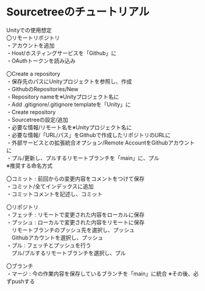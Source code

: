 # Sourcetreeのチュートリアル
Unityでの使用想定  
〇リモートリポジトリ  
・アカウントを追加  
・Host/ホスティングサービスを「Github」に  
・OAuthトークンを読み込み  

〇Create a repository  
・保存先のパスにUnityプロジェクトを参照し、作成  
・GithubのRepositories/New  
・Repository nameを※Unityプロジェクト名に  
・Add .gitignore/.gitignore templateを「Unity」に  
・Create repository  
・Sourcetreeの設定/追加  
・必要な情報/リモート名を※Unityプロジェクト名に  
・必要な情報/「URL/パス」をGithubで作成したリポジトリのURLに  
・外部サービスとの拡張統合オプション/Remote AccountをGithubアカウントに  
・プル/更新し、プルするリモートブランチを「main」に、プル  
※推奨する命名方式

〇コミット : 前回からの変更内容をコメントをつけて保存  
・コミット/全てインデックスに追加  
・コミットコメントを記述し、コミット

〇リポジトリ  
・フェッチ : リモートで変更された内容をローカルに保存  
・プッシュ : ローカルで変更された内容をリモートに保存  
　リモートブランチのプッシュ先を選択し、プッシュ  
　Githubアカウントを選択し、プッシュ  
・プル : フェッチとプッシュを行う  
　プル/プルするリモートブランチを選択し、プル

〇ブランチ  
・マージ : 今の作業内容を保存しているブランチを「main」に統合 
※その後、必ずpushする
